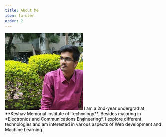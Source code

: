 ```yaml
---
title: About Me
icon: fa-user
order: 2
---
```


<img src="assets/images/avatar.jpg" alt="" width="250" height="250"/>

<span style="color: black">
I am a 2nd-year undergrad at **Keshav Memorial Institute of Technology**.  
Besides majoring in *Electronics and Communications Engineering*, I explore different technologies and am interested in various aspects of Web development and Machine Learning.
</span>